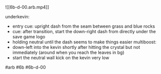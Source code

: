 

![[6b-d-00.arb.mp4]]

underkevin:
* entry cue: upright dash from the seam between grass and blue rocks
* cue: after transition, start the down-right dash from directly under the save game logo
* holding neutral until the dash seems to make things easier
multiboost:
* down-left into the kevin shortly after hitting the crystal but not immediately (around when you reach the leaves in bg)
* start the neutral wall kick on the kevin very low

#arb #6b #6b-d-00

